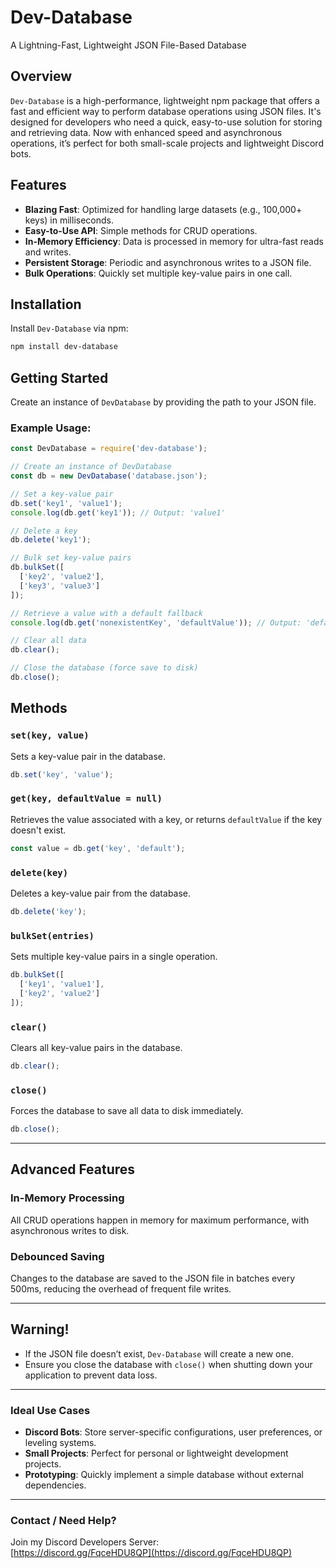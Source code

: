 # Dev-Database  
A Lightning-Fast, Lightweight JSON File-Based Database  

## Overview  
`Dev-Database` is a high-performance, lightweight npm package that offers a fast and efficient way to perform database operations using JSON files. It's designed for developers who need a quick, easy-to-use solution for storing and retrieving data. Now with enhanced speed and asynchronous operations, it’s perfect for both small-scale projects and lightweight Discord bots.  

## Features  
- **Blazing Fast**: Optimized for handling large datasets (e.g., 100,000+ keys) in milliseconds.  
- **Easy-to-Use API**: Simple methods for CRUD operations.  
- **In-Memory Efficiency**: Data is processed in memory for ultra-fast reads and writes.  
- **Persistent Storage**: Periodic and asynchronous writes to a JSON file.  
- **Bulk Operations**: Quickly set multiple key-value pairs in one call.  

## Installation  
Install `Dev-Database` via npm:  
```bash  
npm install dev-database  
```  

## Getting Started  
Create an instance of `DevDatabase` by providing the path to your JSON file.  

### Example Usage:
```js  
const DevDatabase = require('dev-database');

// Create an instance of DevDatabase
const db = new DevDatabase('database.json');

// Set a key-value pair
db.set('key1', 'value1');
console.log(db.get('key1')); // Output: 'value1'

// Delete a key
db.delete('key1');

// Bulk set key-value pairs
db.bulkSet([
  ['key2', 'value2'],
  ['key3', 'value3']
]);

// Retrieve a value with a default fallback
console.log(db.get('nonexistentKey', 'defaultValue')); // Output: 'defaultValue'

// Clear all data
db.clear();

// Close the database (force save to disk)
db.close();
```  

## Methods  

### `set(key, value)`  
Sets a key-value pair in the database.  
```js  
db.set('key', 'value');  
```  

### `get(key, defaultValue = null)`  
Retrieves the value associated with a key, or returns `defaultValue` if the key doesn't exist.  
```js  
const value = db.get('key', 'default');
```  

### `delete(key)`  
Deletes a key-value pair from the database.  
```js  
db.delete('key');
```  

### `bulkSet(entries)`  
Sets multiple key-value pairs in a single operation.  
```js  
db.bulkSet([
  ['key1', 'value1'],
  ['key2', 'value2']
]);
```  

### `clear()`  
Clears all key-value pairs in the database.  
```js  
db.clear();
```  

### `close()`  
Forces the database to save all data to disk immediately.  
```js  
db.close();
```  

---

## Advanced Features  

### In-Memory Processing  
All CRUD operations happen in memory for maximum performance, with asynchronous writes to disk.  

### Debounced Saving  
Changes to the database are saved to the JSON file in batches every 500ms, reducing the overhead of frequent file writes.  

---

## Warning!  
- If the JSON file doesn’t exist, `Dev-Database` will create a new one.  
- Ensure you close the database with `close()` when shutting down your application to prevent data loss.  

---

### Ideal Use Cases  
- **Discord Bots**: Store server-specific configurations, user preferences, or leveling systems.  
- **Small Projects**: Perfect for personal or lightweight development projects.  
- **Prototyping**: Quickly implement a simple database without external dependencies.  

---

### Contact / Need Help?  
Join my Discord Developers Server:  
[https://discord.gg/FqceHDU8QP](https://discord.gg/FqceHDU8QP)  